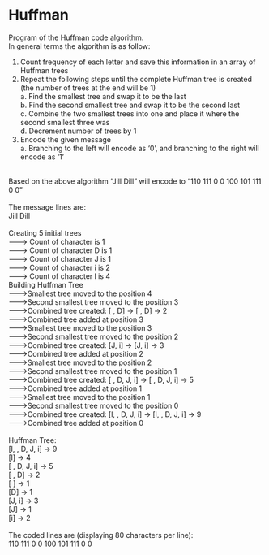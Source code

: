 # Huffman
Program of the Huffman code algorithm.</br>
In general terms the algorithm is as follow:</br>
1.	Count frequency of each letter and save this information in an array of Huffman trees</br>
2.	Repeat the following steps until the complete Huffman tree is created (the number of trees at the end will be 1)</br>
a.	Find the smallest tree and swap it to be the last</br>
b.	Find the second smallest tree and swap it to be the second last</br>
c.	Combine the two smallest trees into one and place it where the second smallest three was</br>
d.	Decrement number of trees by 1</br>
3.	Encode the given message</br>
a.	Branching to the left will encode as ‘0’, and branching to the right will encode as ‘1’</br>
</br>
Based on the above algorithm “Jill Dill” will encode to “110 111 0 0 100 101 111 0 0”</br>
</br>
The message lines are:</br>
Jill Dill</br>
</br>
Creating 5 initial trees</br>
---> Count of character   is 1</br>
---> Count of character D is 1</br>
---> Count of character J is 1</br>
---> Count of character i is 2</br>
---> Count of character l is 4</br>
Building Huffman Tree</br>
--->Smallest tree moved to the position 4</br>
--->Second smallest tree moved to the position 3</br>
--->Combined tree created: [ , D] -> [ , D] -> 2</br>
--->Combined tree added at position 3</br>
--->Smallest tree moved to the position 3</br>
--->Second smallest tree moved to the position 2</br>
--->Combined tree created: [J, i] -> [J, i] -> 3</br>
--->Combined tree added at position 2</br>
--->Smallest tree moved to the position 2</br>
--->Second smallest tree moved to the position 1</br>
--->Combined tree created: [ , D, J, i] -> [ , D, J, i] -> 5</br>
--->Combined tree added at position 1</br>
--->Smallest tree moved to the position 1</br>
--->Second smallest tree moved to the position 0</br>
--->Combined tree created: [l,  , D, J, i] -> [l,  , D, J, i] -> 9</br>
--->Combined tree added at position 0</br>
</br>
Huffman Tree:</br>
[l,  , D, J, i] -> 9</br>
[l] -> 4</br>
[ , D, J, i] -> 5</br>
[ , D] -> 2</br>
[ ] -> 1</br>
[D] -> 1</br>
[J, i] -> 3</br>
[J] -> 1</br>
[i] -> 2</br>
</br>
The coded lines are (displaying 80 characters per line):</br>
110 111 0 0 100 101 111 0 0 </br>
